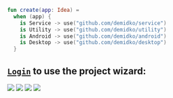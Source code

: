 ```kotlin
fun create(app: Idea) =
  when (app) {
    is Service -> use("github.com/demidko/service")
    is Utility -> use("github.com/demidko/utility")
    is Android -> use("github.com/demidko/android")
    is Desktop -> use("github.com/demidko/desktop")
  }

```
## [`Login`](https://github.com/login) to use the project wizard:
[![](https://img.shields.io/badge/microservice-EA7100?style=for-the-badge&logo=java)](https://github.com/demidko/service/generate) 
[![](https://img.shields.io/badge/utility-003E54?style=for-the-badge&logo=cmake)](https://github.com/demidko/utility/generate) 
[![](https://img.shields.io/badge/android%20app-darkgreen?style=for-the-badge&logo=android)](https://github.com/demidko/android/generate) 
[![](https://img.shields.io/badge/desktop%20gui-darkblue?style=for-the-badge&logo=kotlin)](https://github.com/demidko/desktop/generate)
